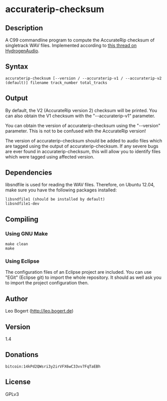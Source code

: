 # accuraterip-checksum

## Description
A C99 commandline program to compute the AccurateRip checksum of singletrack WAV files.
Implemented according to [this thread on HydrogenAudio](http://www.hydrogenaudio.org/forums/index.php?showtopic=97603).

## Syntax
	accuraterip-checksum [--version / --accuraterip-v1 / --accuraterip-v2 (default)] filename track_number total_tracks

## Output
By default, the V2 (AccurateRip version 2) checksum will be printed.
You can also obtain the V1 checksum with the "--accuraterip-v1" parameter.

You can obtain the version of accuraterip-checksum using the "--version" parameter. This is not to be confused with the AccurateRip version!

The version of accuraterip-checksum should be added to audio files which are tagged using the output of accuraterip-checksum. If any severe bugs are ever found in accuraterip-checksum, this will allow you to identify files which were tagged using affected version.

## Dependencies
libsndfile is used for reading the WAV files.
Therefore, on Ubuntu 12.04, make sure you have the following packages installed:

	libsndfile1 (should be installed by default)
	libsndfile1-dev

## Compiling

### Using GNU Make
```shell
make clean
make
```

### Using Eclipse
The configuration files of an Eclipse project are included.
You can use "EGit" (Eclipse git) to import the whole repository.
It should as well ask you to import the project configuration then.

## Author
Leo Bogert (http://leo.bogert.de)

## Version
1.4

## Donations
	bitcoin:14kPd2QWsri3y2irVFX6wC33vv7FqTaEBh

## License
GPLv3

